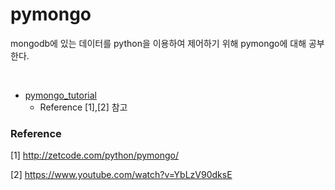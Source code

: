 # pymongo
mongodb에 있는 데이터를 python을 이용하여 제어하기 위해 pymongo에 대해 공부한다.  

​    

- [pymongo_tutorial](https://github.com/musicjae/pymongo/tree/main/pymongo_tutorial)  
  - Reference [1],[2] 참고

 

### Reference  

 [1] http://zetcode.com/python/pymongo/  

 [2] https://www.youtube.com/watch?v=YbLzV90dksE